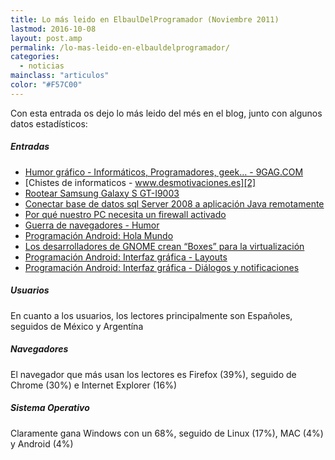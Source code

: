 ```yaml
---
title: Lo más leido en ElbaulDelProgramador (Noviembre 2011)
lastmod: 2016-10-08
layout: post.amp
permalink: /lo-mas-leido-en-elbauldelprogramador/
categories:
  - noticias
mainclass: "articulos"
color: "#F57C00"
---
```

Con esta entrada os dejo lo más leido del més en el blog, junto con algunos datos estadísticos:



##### Entradas

<!--more-->

  * [Humor gráfico - Informáticos, Programadores, geek&#8230; - 9GAG.COM][1]
  * [Chistes de informaticos - www.desmotivaciones.es][2]
  * [Rootear Samsung Galaxy S GT-I9003][3]
  * [Conectar base de datos sql Server 2008 a aplicación Java remotamente][4]
  * [Por qué nuestro PC necesita un firewall activado][5]
  * [Guerra de navegadores - Humor][6]
  * [Programación Android: Hola Mundo][7]
  * [Los desarrolladores de GNOME crean &#8220;Boxes&#8221; para la virtualización][8]
  * [Programación Android: Interfaz gráfica - Layouts][9]
  * [Programación Android: Interfaz gráfica - Diálogos y notificaciones][10]

##### Usuarios

En cuanto a los usuarios, los lectores principalmente son Españoles, seguidos de México y Argentína

##### Navegadores

El navegador que más usan los lectores es Firefox (39%), seguido de Chrome (30%) e Internet Explorer (16%)

##### Sistema Operativo

Claramente gana Windows con un 68%, seguido de Linux (17%), MAC (4%) y Android (4%)

 [1]: https://elbauldelprogramador.com/humor-grafico-informaticos
 [2]: https://elbauldelprogramador.com/chistes-de-informaticos
 [3]: https://elbauldelprogramador.com/rootear-samsung-galaxy-s-gt-i9003
 [4]: https://elbauldelprogramador.com/conectar-base-de-datos-sql-server-2008
 [5]: https://elbauldelprogramador.com/por-que-nuestro-pc-necesita-un-firewall
 [6]: https://elbauldelprogramador.com/guerra-de-navegadores-humor
 [7]: https://elbauldelprogramador.com/programacion-android-hola-mundo/
 [8]: https://elbauldelprogramador.com/los-desarrolladores-de-gnome-crean
 [9]: https://elbauldelprogramador.com/programacion-android-interfaz-grafica_23/
 [10]: https://elbauldelprogramador.com/programacion-android-interfaz-grafica_11
